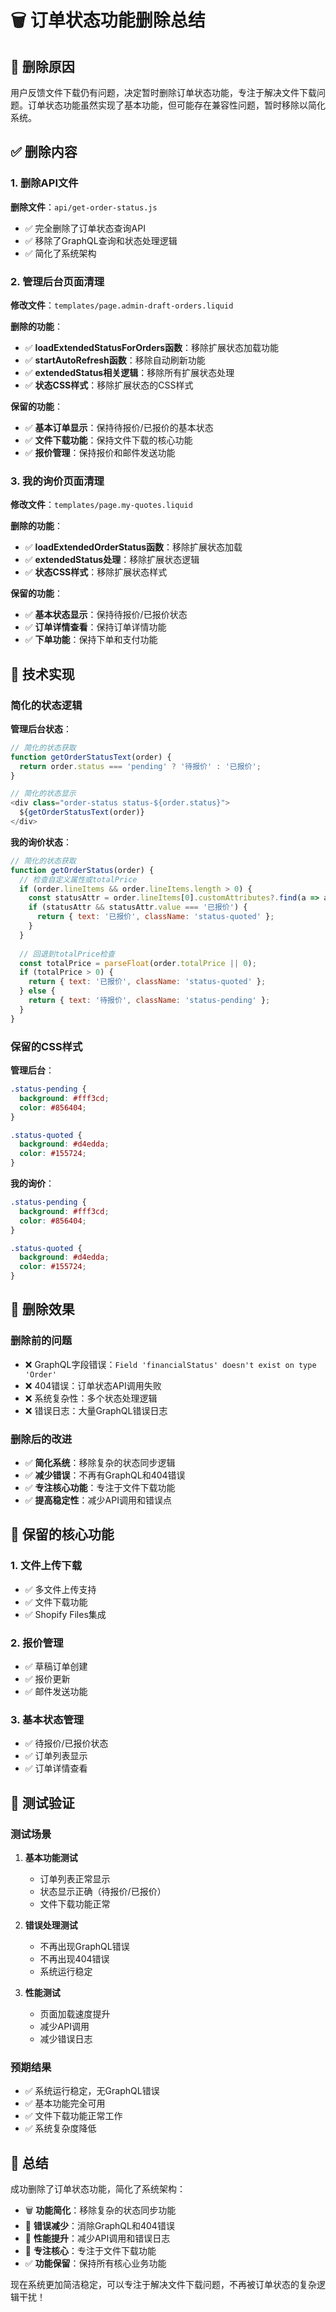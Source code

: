 # 🗑️ 订单状态功能删除总结

## 🎯 删除原因

用户反馈文件下载仍有问题，决定暂时删除订单状态功能，专注于解决文件下载问题。订单状态功能虽然实现了基本功能，但可能存在兼容性问题，暂时移除以简化系统。

## ✅ 删除内容

### 1. 删除API文件

**删除文件**：`api/get-order-status.js`
- ✅ 完全删除了订单状态查询API
- ✅ 移除了GraphQL查询和状态处理逻辑
- ✅ 简化了系统架构

### 2. 管理后台页面清理

**修改文件**：`templates/page.admin-draft-orders.liquid`

**删除的功能**：
- ✅ **loadExtendedStatusForOrders函数**：移除扩展状态加载功能
- ✅ **startAutoRefresh函数**：移除自动刷新功能
- ✅ **extendedStatus相关逻辑**：移除所有扩展状态处理
- ✅ **状态CSS样式**：移除扩展状态的CSS样式

**保留的功能**：
- ✅ **基本订单显示**：保持待报价/已报价的基本状态
- ✅ **文件下载功能**：保持文件下载的核心功能
- ✅ **报价管理**：保持报价和邮件发送功能

### 3. 我的询价页面清理

**修改文件**：`templates/page.my-quotes.liquid`

**删除的功能**：
- ✅ **loadExtendedOrderStatus函数**：移除扩展状态加载
- ✅ **extendedStatus处理**：移除扩展状态逻辑
- ✅ **状态CSS样式**：移除扩展状态样式

**保留的功能**：
- ✅ **基本状态显示**：保持待报价/已报价状态
- ✅ **订单详情查看**：保持订单详情功能
- ✅ **下单功能**：保持下单和支付功能

## 🔧 技术实现

### 简化的状态逻辑

**管理后台状态**：
```javascript
// 简化的状态获取
function getOrderStatusText(order) {
  return order.status === 'pending' ? '待报价' : '已报价';
}

// 简化的状态显示
<div class="order-status status-${order.status}">
  ${getOrderStatusText(order)}
</div>
```

**我的询价状态**：
```javascript
// 简化的状态获取
function getOrderStatus(order) {
  // 检查自定义属性或totalPrice
  if (order.lineItems && order.lineItems.length > 0) {
    const statusAttr = order.lineItems[0].customAttributes?.find(a => a.key === '状态');
    if (statusAttr && statusAttr.value === '已报价') {
      return { text: '已报价', className: 'status-quoted' };
    }
  }
  
  // 回退到totalPrice检查
  const totalPrice = parseFloat(order.totalPrice || 0);
  if (totalPrice > 0) {
    return { text: '已报价', className: 'status-quoted' };
  } else {
    return { text: '待报价', className: 'status-pending' };
  }
}
```

### 保留的CSS样式

**管理后台**：
```css
.status-pending {
  background: #fff3cd;
  color: #856404;
}

.status-quoted {
  background: #d4edda;
  color: #155724;
}
```

**我的询价**：
```css
.status-pending {
  background: #fff3cd;
  color: #856404;
}

.status-quoted {
  background: #d4edda;
  color: #155724;
}
```

## 🎯 删除效果

### 删除前的问题
- ❌ GraphQL字段错误：`Field 'financialStatus' doesn't exist on type 'Order'`
- ❌ 404错误：订单状态API调用失败
- ❌ 系统复杂性：多个状态处理逻辑
- ❌ 错误日志：大量GraphQL错误日志

### 删除后的改进
- ✅ **简化系统**：移除复杂的状态同步逻辑
- ✅ **减少错误**：不再有GraphQL和404错误
- ✅ **专注核心功能**：专注于文件下载功能
- ✅ **提高稳定性**：减少API调用和错误点

## 🔧 保留的核心功能

### 1. 文件上传下载
- ✅ 多文件上传支持
- ✅ 文件下载功能
- ✅ Shopify Files集成

### 2. 报价管理
- ✅ 草稿订单创建
- ✅ 报价更新
- ✅ 邮件发送功能

### 3. 基本状态管理
- ✅ 待报价/已报价状态
- ✅ 订单列表显示
- ✅ 订单详情查看

## 🧪 测试验证

### 测试场景

1. **基本功能测试**
   - 订单列表正常显示
   - 状态显示正确（待报价/已报价）
   - 文件下载功能正常

2. **错误处理测试**
   - 不再出现GraphQL错误
   - 不再出现404错误
   - 系统运行稳定

3. **性能测试**
   - 页面加载速度提升
   - 减少API调用
   - 减少错误日志

### 预期结果

- ✅ 系统运行稳定，无GraphQL错误
- ✅ 基本功能完全可用
- ✅ 文件下载功能正常工作
- ✅ 系统复杂度降低

## 🎉 总结

成功删除了订单状态功能，简化了系统架构：

- 🗑️ **功能简化**：移除复杂的状态同步功能
- 🔧 **错误减少**：消除GraphQL和404错误
- 🚀 **性能提升**：减少API调用和错误日志
- 🎯 **专注核心**：专注于文件下载功能
- ✅ **功能保留**：保持所有核心业务功能

现在系统更加简洁稳定，可以专注于解决文件下载问题，不再被订单状态的复杂逻辑干扰！
